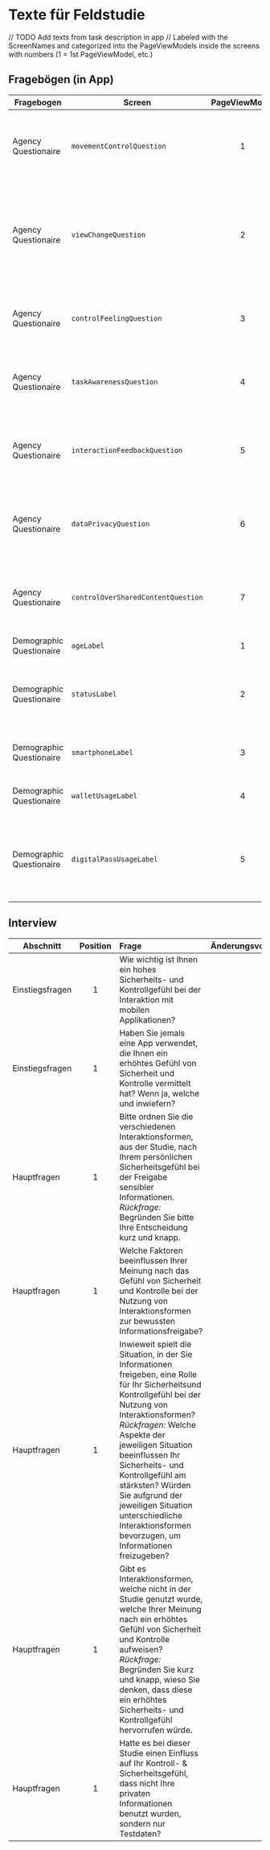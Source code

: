 # Texte für Feldstudie

// TODO Add texts from task description in app
// Labeled with the ScreenNames and categorized into the PageViewModels inside the screens with numbers (1 = 1st PageViewModel, etc.)

## Fragebögen (in App)

| Fragebogen | Screen | PageViewModel | Text | Änderungsvorschlag |
|------------|--------|:-------------:|------|--------------------|
| Agency Questionaire | `movementControlQuestion` | 1 | 1. Es fühlte sich so an, als hätte ich die Gesteninteraktion während der Aufgabe unter Kontrolle gehabt. | Ich hatte das Gefühlt, das |
| Agency Questionaire | `viewChangeQuestion` | 2 | 2. Es fühlte sich so an, als würde ich mit der gerade durchgeführten Interaktionsform den Wechsel zwischen den beiden Ansichten verursachen.| Ich hatte das Gefühl, dass meine Interaktion mit der App der ausschlaggebende Einflussfaktor für den Wechsel zwischen der privaten und öffentlichen Ansicht war. |
| Agency Questionaire | `controlFeelingQuestion` | 3 | 3. Ich hatte das Gefühl, während der ganzen Aufgabe die Kontrolle zu haben.  | Ich hatte das Gefühl, stets die Kontrolle über die Anwendung zu haben. |
| Agency Questionaire | `taskAwarenessQuestion` | 4 |4. Ich war mir während der gesamten Aufgabe meiner Handlungen bewusst.| - |
| Agency Questionaire | `interactionFeedbackQuestion` | 5 |5. Die Rückmeldungen auf meine Interaktionen fühlten sich direkt und natürlich an.  |Ich hatte das Gefühl, stest direkte und passende Rückmeldung auf meine Interaktion mit der Anwendung zu bekommen. |
| Agency Questionaire | `dataPrivacyQuestion` | 6 | 6. Ich hatte das Gefühl, dass meine persönlichen Daten während der Aufgabe sicher sind. | - |
| Agency Questionaire | `controlOverSharedContentQuestion` | 7 | 7. Es fühlte sich so an, als hätte ich die Kontrolle darüber gehabt, wann und welche Informationen geteilt werden. |Ich hatte das Gefühl, bewusst kontrollieren zu können, welche Informationen mit anderen Menschen geteilt werden. |
| Demographic Questionaire |`ageLabel`   | 1 | Wie alt sind Sie?         | |     
| Demographic Questionaire |`statusLabel` | 2 | Was ist Ihr aktueller Status? (z.B. Student, Professor, Wissenschaftlicher Mitarbeiter, Sonstiges)| |     
| Demographic Questionaire |`smartphoneLabel` | 3 |Welches Smartphone-Modell verwenden Sie?   | |     
| Demographic Questionaire | `walletUsageLabel` | 4 | Nutzen Sie Google Wallet oder andere Wallets auf Ihrem Smartphone?             | |     
| Demographic Questionaire |`digitalPassUsageLabel`| 5 | Verwenden Sie digitale Pässe auf Ihrem Smartphone? Wenn ja, wie nutzen Sie diese? Wenn nein, was hält Sie davon ab?    | | 
                                          

## Interview

| Abschnitt | Position | Frage | Änderungsvorschlag |
|-----------|:--------:|:------|:-------------------|
| Einstiegsfragen | 1 | Wie wichtig ist Ihnen ein hohes Sicherheits- und Kontrollgefühl bei der Interaktion mit mobilen Applikationen?  | |
| Einstiegsfragen | 1 | Haben Sie jemals eine App verwendet, die Ihnen ein erhöhtes Gefühl von Sicherheit und Kontrolle vermittelt hat? Wenn ja, welche und inwiefern?| |
| Hauptfragen | 1 | Bitte ordnen Sie die verschiedenen Interaktionsformen, aus der Studie, nach Ihrem persönlichen Sicherheitsgefühl bei der Freigabe sensibler Informationen.  *Rückfrage:* Begründen Sie bitte Ihre Entscheidung kurz und knapp. | |
| Hauptfragen | 1 | Welche Faktoren beeinflussen Ihrer Meinung nach das Gefühl von Sicherheit und Kontrolle bei der Nutzung von Interaktionsformen zur bewussten Informationsfreigabe? | |
| Hauptfragen | 1 | Inwieweit spielt die Situation, in der Sie Informationen freigeben, eine Rolle für Ihr Sicherheitsund Kontrollgefühl bei der Nutzung von Interaktionsformen? *Rückfragen:* Welche Aspekte der jeweiligen Situation beeinflussen Ihr Sicherheits- und Kontrollgefühl am stärksten? Würden Sie aufgrund der jeweiligen Situation unterschiedliche Interaktionsformen bevorzugen, um Informationen freizugeben? | |
| Hauptfragen | 1 |Gibt es Interaktionsformen, welche nicht in der Studie genutzt wurde, welche Ihrer Meinung nach ein erhöhtes Gefühl von Sicherheit und Kontrolle aufweisen? *Rückfrage:* Begründen Sie kurz und knapp, wieso Sie denken, dass diese ein erhöhtes Sicherheits- und Kontrollgefühl hervorrufen würde. | |
| Hauptfragen | 1 |Hatte es bei dieser Studie einen Einfluss auf Ihr Kontroll- & Sicherheitsgefühl, dass nicht Ihre privaten Informationen benutzt wurden, sondern nur Testdaten? | |

